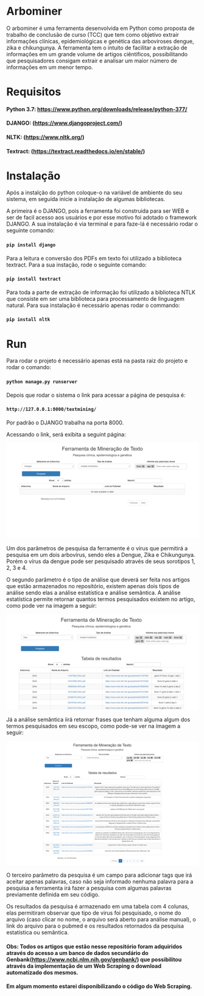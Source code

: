 # Arbominer
O arbominer é uma ferramenta desenvolvida em Python como proposta de trabalho de conclusão de curso (TCC) que tem como objetivo extrair informações clínicas, epidemiológicas e genética das arboviroses dengue, zika e chikungunya. A ferramenta tem o intuito de facilitar a extração de informações em um grande volume de artigos ciêntificos, possibilitando que pesquisadores consigam extrair e analisar um maior número de informações em um menor tempo.

# Requisitos

#### Python 3.7: https://www.python.org/downloads/release/python-377/
#### DJANGO: (https://www.djangoproject.com/)
#### NLTK: (https://www.nltk.org/)
#### Textract: (https://textract.readthedocs.io/en/stable/)

# Instalação
Após a instalção do python coloque-o na variável de ambiente do seu sistema, em seguida inicie a instalação de algumas bibliotecas.

A primeira é o DJANGO, pois a ferramenta foi construida para ser WEB e ser de facil acesso aos usuários e por esse motivo foi adotado o framework DJANGO. A sua instalação é via terminal e para faze-lá é necessário rodar o seguinte comando:

#### `pip install django`

Para a leitura e conversão dos PDFs em texto foi utilizado a biblioteca textract. Para a sua instação, rode o seguinte comando: 

#### `pip install textract`

Para toda a parte de extração de informação foi utilizado a biblioteca NTLK que consiste em ser uma biblioteca para processamento de linguagem natural. Para sua instalação é necessário apenas rodar o commando: 

#### `pip install nltk`

# Run

Para rodar o projeto é necessário apenas está na pasta raiz do projeto e rodar o comando:
#### `python manage.py runserver`

Depois que rodar o sistema o link para acessar a página de pesquisa é:

#### `http://127.0.0.1:8000/textmining/`

Por padrão o DJANGO trabalha na porta 8000.

Acessando o link, será exibita a seguint página:

![Tela inicial do arbominer](https://github.com/WellCorreia/arbominer/blob/master/static/image/arbominer_inicial.png?raw=true)

Um dos parâmetros de pesquisa da ferramente é o vírus que permitirá a pesquisa em um dois arbovírus, sendo eles a Dengue, Zika e Chikungunya. Porém o vírus da dengue pode ser pesquisado através de seus sorotipos 1, 2, 3 e 4.

O segundo parâmetro é o tipo de análise que deverá ser feita nos artigos que estão armazenados no repositório, existem apenas dois tipos de análise sendo elas a análise estatística e análise semântica.
A análise estatística permite retornar quantos termos pesquisados existem no artigo, como pode ver na imagem a seguir:

![Tela de resultado da análise estatística](https://github.com/WellCorreia/arbominer/blob/master/static/image/arbominer_analise_estatistica.png?raw=true)

Já a análise semântica iirá retornar frases que tenham alguma algum dos termos pesquisados em seu escopo, como pode-se ver na imagem a seguir:

![Tela de resultado da análise semântica](https://github.com/WellCorreia/arbominer/blob/master/static/image/arbominer_analise_semantica.png?raw=true)

O terceiro parâmetro da pesquisa é um campo para adicionar tags que irá aceitar apenas palavras, caso não seja informado nenhuma palavra para a pesquisa a ferramenta irá fazer a pesquisa com algumas palavras previamente definida em seu código.

Os resultados da pesquisa é armazenado em uma tabela com 4 colunas, elas permitiram observar que tipo de virus foi pesquisado, o nome do arquivo (caso clicar no nome, o arquivo será aberto para análise manual), o link do arquivo para o pubmed e os resultados retornados da pesquisa estatística ou semântica.

#### Obs: Todos os artigos que estão nesse repositório foram adquiridos através do acesso a um banco de dados secundário do Genbank(https://www.ncbi.nlm.nih.gov/genbank/) que possibilitou através da implementação de um Web Scraping o download automatizado dos mesmos.

#### Em algum momento estarei disponibilizando o código do Web Scraping.
